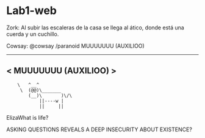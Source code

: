 # Lab1-web

Zork: Al subir las escaleras de la casa se llega al ático, donde está una cuerda y un cuchillo.

Cowsay:
@cowsay /paranoid MUUUUUUU (AUXILIOO)
 _____________________
< MUUUUUUU (AUXILIOO) >
 ---------------------
        \   ^__^
         \  (@@)\_______
            (__)\       )\/\
                ||----w |
                ||     ||
ElizaWhat is life?

ASKING QUESTIONS REVEALS A DEEP INSECURITY ABOUT EXISTENCE?